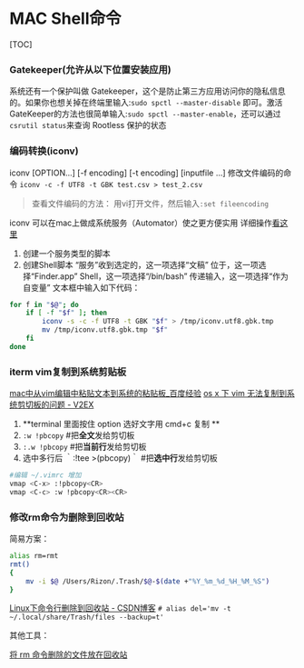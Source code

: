 # MAC Shell命令
[TOC]

### Gatekeeper(允许从以下位置安装应用)
系统还有一个保护叫做 Gatekeeper，这个是防止第三方应用访问你的隐私信息的。如果你也想关掉在终端里输入:`sudo spctl --master-disable` 即可。激活 GateKeeper的方法也很简单输入:`sudo spctl --master-enable`，还可以通过`csrutil status`来查询 Rootless 保护的状态

### 编码转换(iconv)
 iconv [OPTION...] [-f encoding] [-t encoding] [inputfile ...]
 修改文件编码的命令
 `iconv -c -f UTF8 -t GBK test.csv > test_2.csv`
>查看文件编码的方法：
>用vi打开文件，然后输入`:set fileencoding`

iconv 可以在mac上做成系统服务（Automator）使之更方便实用
详细操作[看这里](https://app.yinxiang.com/shard/s9/nl/679699/132350b6-013a-4cf3-8e16-a2b73cba03e9/)
1. 创建一个服务类型的脚本
2. 创建Shell脚本
“服务”收到选定的，这一项选择“文稿”
位于，这一项选择“Finder.app”
Shell，这一项选择“/bin/bash”
传递输入，这一项选择“作为自变量”
文本框中输入如下代码：

``` bash
for f in "$@"; do
    if [ -f "$f" ]; then
        iconv -s -c -f UTF8 -t GBK "$f" > /tmp/iconv.utf8.gbk.tmp
        mv /tmp/iconv.utf8.gbk.tmp "$f"
    fi
done
```

### iterm vim复制到系统剪贴板

[mac中从vim编辑中粘贴文本到系统的粘贴板_百度经验](https://jingyan.baidu.com/article/22fe7cedd9b92e3003617f64.html)
[os x 下 vim 无法复制到系统剪切板的问题 - V2EX](https://www.v2ex.com/t/96300)

1. **terminal 里面按住 option 选好文字用 cmd+c 复制 **
2. `:w !pbcopy` #把**全文**发给剪切板 
3. `:.w !pbcopy` #把**当前行**发给剪切板 
4. 选中多行后 ｀:!tee >(pbcopy)｀ #把**选中行**发给剪切板

```bash
#编辑 ~/.vimrc 增加
vmap <C-x> :!pbcopy<CR>
vmap <C-c> :w !pbcopy<CR><CR>
```

### 修改rm命令为删除到回收站

简易方案：

```bash
alias rm=rmt
rmt()
{
    mv -i $@ /Users/Rizon/.Trash/$@-$(date +"%Y_%m_%d_%H_%M_%S")
}
```

[Linux下命令行删除到回收站 - CSDN博客](http://blog.csdn.net/itodouble/article/details/53503570)
`# alias del='mv -t ~/.local/share/Trash/files --backup=t'`

其他工具：

[将 rm 命令删除的文件放在回收站](https://blog.csdn.net/robertsong2004/article/details/38908493)
